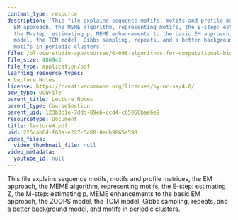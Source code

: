 ```yaml
---
content_type: resource
description: 'This file explains sequence motifs, motifs and profile matrices, the
  EM approach, the MEME algorithm, representing motifs, the E-step: estimating Z,
  the M-step: estimating p, MEME enhancements to the basic EM approach, the ZOOPS
  model, the TCM model, Gibbs sampling, repeats, and a better background model, and
  motifs in periodic clusters.'
file: /ol-ocw-studio-app/courses/6-096-algorithms-for-computational-biology-spring-2005/225cab6df63ae2275c888edb9865a598_lecture4.pdf
file_size: 486943
file_type: application/pdf
learning_resource_types:
- Lecture Notes
license: https://creativecommons.org/licenses/by-nc-sa/4.0/
ocw_type: OCWFile
parent_title: Lecture Notes
parent_type: CourseSection
parent_uid: 123b3b1e-7ddd-89e6-ccd4-c65060bae6e9
resourcetype: Document
title: lecture4.pdf
uid: 225cab6d-f63a-e227-5c88-8edb9865a598
video_files:
  video_thumbnail_file: null
video_metadata:
  youtube_id: null
---
```

This file explains sequence motifs, motifs and profile matrices, the EM approach, the MEME algorithm, representing motifs, the E-step: estimating Z, the M-step: estimating p, MEME enhancements to the basic EM approach, the ZOOPS model, the TCM model, Gibbs sampling, repeats, and a better background model, and motifs in periodic clusters.